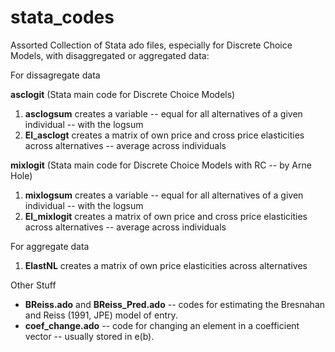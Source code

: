 # stata_codes
Assorted Collection of Stata ado files, especially for Discrete Choice Models, with disaggregated or aggregated data:

For dissagregate data

**asclogit** (Stata main code for Discrete Choice Models)

1. **asclogsum** creates a variable -- equal for all alternatives of a given individual -- with the logsum
2. **El_asclogt** creates a matrix of own price and cross price elasticities across alternatives -- average across individuals


**mixlogit** (Stata main code for Discrete Choice Models with RC -- by Arne Hole)

1. **mixlogsum** creates a variable -- equal for all alternatives of a given individual -- with the logsum
2. **El_mixlogit** creates a matrix of own price and cross price elasticities across alternatives -- average across individuals

For aggregate data

1. **ElastNL** creates a matrix of own price elasticities across alternatives

Other Stuff

* **BReiss.ado** and **BReiss_Pred.ado** -- codes for estimating the Bresnahan and Reiss (1991, JPE) model of entry.
* **coef_change.ado** -- code for changing an element in a coefficient vector -- usually stored in e(b).